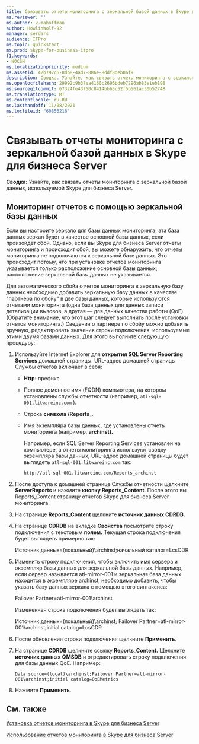 ```yaml
---
title: Связывать отчеты мониторинга с зеркальной базой данных в Skype для бизнеса Server
ms.reviewer: ''
ms.author: v-mahoffman
author: HowlinWolf-92
manager: serdars
audience: ITPro
ms.topic: quickstart
ms.prod: skype-for-business-itpro
f1.keywords:
- NOCSH
ms.localizationpriority: medium
ms.assetid: 42b797c6-8db8-4ad7-886e-8ddf8deb06f9
description: Сводка. Узнайте, как связать отчеты мониторинга с зеркальной базой данных, используемой Skype для бизнеса Server.
ms.openlocfilehash: 29992c9b37ea4160c2696bdeb7296ab83e1eb198
ms.sourcegitcommit: 67324fe43f50c8414bb65c52f5b561ac30b52748
ms.translationtype: MT
ms.contentlocale: ru-RU
ms.lasthandoff: 11/08/2021
ms.locfileid: "60856216"
---
```

# <a name="associate-monitoring-reports-with-a-mirror-database-in-skype-for-business-server"></a>Связывать отчеты мониторинга с зеркальной базой данных в Skype для бизнеса Server 
 
**Сводка:** Узнайте, как связать отчеты мониторинга с зеркальной базой данных, используемой Skype для бизнеса Server.
  
## <a name="monitor-reports-with-a-mirror-database"></a>Мониторинг отчетов с помощью зеркальной базы данных

Если вы настроите зеркало для базы данных мониторинга, эта база данных зеркал будет в качестве основной базы данных, если произойдет сбой. Однако, если вы Skype для бизнеса Server отчеты мониторинга и происходит сбой, вы можете обнаружить, что отчеты мониторинга не подключаются к зеркальной базе данных. Это происходит потому, что при установке отчетов мониторинга указывается только расположение основной базы данных; расположение зеркальной базы данных не указывается.
  
Для автоматического сбойа отчетов мониторинга в зеркальную базу данных необходимо добавить зеркальную базу данных в качестве "партнера по сбойу" в две базы данных, которые используются отчетами мониторинга (одна база данных для данных записи детализации вызовов, а другая — для данных качества работы (QoE). (Обратите внимание, что этот шаг следует выполнить после установки отчетов мониторинга.) Сведения о партнере по сбойу можно добавить вручную, редактировать значения строки подключения, используемые этими двумя базами данных. Для этого выполните следующую процедуру:
  
1. Используйте Internet Explorer для **открытия SQL Server Reporting Services** домашней страницы. URL-адрес домашней страницы Службы отчетов включает в себя:
    
   - **Http:** префикс.
    
   - Полное доменное имя (FQDN) компьютера, на котором установлены службы отчетности (например, `atl-sql-001.litwareinc.com` ).
    
   - Строка **символа /Reports_**.
    
   - Имя экземпляра базы данных, где установлены отчеты мониторинга (например, **archinst).**
    
     Например, если SQL Server Reporting Services установлен на компьютере, а отчеты мониторинга используют сводку экземпляра базы данных, URL-адрес домашней страницы будет выглядеть `atl-sql-001.litwareinc.com` так:
    
     `http://atl-sql-001.litwareinc.com/Reports_archinst`
    
2. После доступа к домашней странице Службы отчетности щелкните **ServerReports** и нажмите **кнопку Reports_Content**. После этого вы  Reports_Content страницу отчетов Skype для бизнеса Server мониторинга.
    
3. На странице **Reports_Content** щелкните **источник данных CDRDB.**
    
4. На странице **CDRDB** на вкладке **Свойства** посмотрите строку подключения с текстовым **полем.** Текущая строка подключения будет выглядеть примерно так:
    
    Источник данных=(локальный)\archinst;начальный каталог=LcsCDR
    
5. Изменить строку подключения, чтобы включить имя сервера и экземпляр базы данных для зеркальной базы данных. Например, если сервер называется atl-mirror-001 и зеркальная база данных находится в экземпляре archinst, необходимо добавить, чтобы указать базу данных зеркала с помощью этого синтаксиса:
    
    Failover Partner=atl-mirror-001\archinst
    
    Измененная строка подключения будет выглядеть так:
    
    Источник данных=(локальный)\archinst; Failover Partner=atl-mirror-001\archinst;initial catalog=LcsCDR
    
6. После обновления строки подключения щелкните **Применить**.
    
7. На странице **CDRDB** щелкните ссылку **Reports_Content.** Щелкните **источник данных QMSDB** и отредактировать строку подключения для базы данных QoE. Например:
    
    `Data source=(local)\archinst;Failover Partner=atl-mirror-001\archinst;initial catalog=QoEMetrics`
    
8. Нажмите **Применить**.
    
## <a name="see-also"></a>См. также

[Установка отчетов мониторинга в Skype для бизнеса Server](install-monitoring-reports.md)
  
[Использование отчетов мониторинга в Skype для бизнеса Server](../../manage/health-and-monitoring/monitoring-reports.md)
